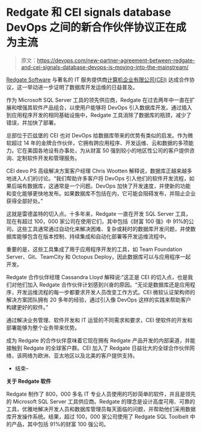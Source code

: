 # Redgate 和 CEI signals database DevOps 之间的新合作伙伴协议正在成为主流

> 原文：<https://devops.com/new-partner-agreement-between-redgate-and-cei-signals-database-devops-is-moving-into-the-mainstream/>

[Redgate Software](https://www.red-gate.com/) 与著名的 IT 服务提供商[计算机企业有限公司(CEI)](https://www.ceiamerica.com/) 达成合作协议，这一举动进一步证明了数据库开发运维的日益普及。

作为 Microsoft SQL Server 工具的领先供应商，Redgate 在过去两年中一直在扩展和增强其软件产品组合，以使用户能够将 DevOps 引入数据库开发。通过插入到应用程序开发的相同基础设施中，Redgate 工具消除了数据库的瓶颈，减少了错误，并加快了部署。

总部位于匹兹堡的 CEI 也对 DevOps 给数据库带来的优势有类似的启发。作为微软超过 14 年的金牌合作伙伴，它拥有跨应用程序、开发运维、云和数据的多项能力。它在美国各地设有办事处，为从财富 50 强到较小的地区性公司的客户提供咨询、定制软件开发和管理服务。

CEI devo PS 高级解决方案客户经理 Chris Wootten 解释说，数据库正越来越多地进入人们的讨论。“我们帮助许多客户将 DevOps 引入他们的软件开发流程，如果后端有数据库，这通常是一个问题。DevOps 加快了开发速度，并使新的功能和变化能够更快地发布。如果数据库不包括在内，它可能会阻碍发布，并阻止企业获得全部好处。”

这就是雷德盖特的切入点。十多年来，Redgate 一直在开发 SQL Server 工具，现在有超过 100，000 家公司在使用它们，其中包括《财富 100 强》中 91%的公司。这些工具通常通过自动化来解决困难、复杂或耗时的数据库开发问题，并使数据库能够包含在版本控制、持续集成和自动化部署等开发运维流程中。

重要的是，这些工具集成了用于应用程序开发的工具，如 Team Foundation Server、Git、TeamCity 和 Octopus Deploy，因此数据库可以与应用程序一起开发。

Redgate 合作伙伴经理 Cassandra Lloyd 解释说:“这正是 CEI 的切入点，也是我们对他们加入 Redgate 合作伙伴计划感到兴奋的原因。“无论是数据库还是应用程序，开发运维流程的每一步都要求开发人员改变工作方式。CEI 微软认证架构师的解决方案团队拥有 20 多年的经验，通过引入像 DevOps 这样的实践来帮助客户构建更好的软件。”

通过解决业务管理、软件开发和 IT 运营的不同需求和要求，CEI 使软件的开发和部署能够为整个业务带来优势。

成为 Redgate 的合作伙伴意味着它现在拥有 Redgate 产品开发的内部渠道，并能接触到 Redgate 的全球客户群。CEI 加入了 Redgate 日益壮大的全球合作伙伴网络，该网络为欧洲、亚太地区以及北美的客户提供支持。

*   结束–

**关于 Redgate 软件**

Redgate 制作了 800，000 多名 IT 专业人员使用的巧妙简单的软件，并且是领先的 Microsoft SQL Server 工具供应商。Redgate 的理念是设计高度可用、可靠的工具，优雅地解决开发人员和数据库管理员每天面临的问题，并帮助他们采用数据库开发操作系统。结果，超过 100，000 家公司使用了 Redgate SQL Toolbelt 中的产品，其中包括 91%的财富 100 强公司。